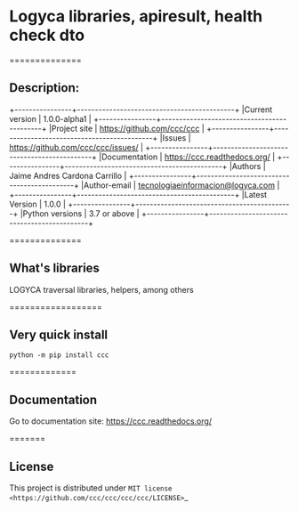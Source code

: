 # Logyca libraries, apiresult, health check dto

==============
## Description: 

+----------------+--------------------------------------------+
|Current version | 1.0.0-alpha1                               |
+----------------+--------------------------------------------+
|Project site    | https://github.com/ccc/ccc                 |
+----------------+--------------------------------------------+
|Issues          | https://github.com/ccc/ccc/issues/         |
+----------------+--------------------------------------------+
|Documentation   | https://ccc.readthedocs.org/               |
+----------------+--------------------------------------------+
|Authors         | Jaime Andres Cardona Carrillo              |
+----------------+--------------------------------------------+
|Author-email    | tecnologiaeinformacion@logyca.com          |
+----------------+--------------------------------------------+
|Latest Version  | 1.0.0                                      |
+----------------+--------------------------------------------+
|Python versions | 3.7 or above                              |
+----------------+--------------------------------------------+
        
==============
## What's libraries

LOGYCA traversal libraries, helpers, among others

==================
## Very quick install

```console
python -m pip install ccc
```

=============
## Documentation

Go to documentation site: https://ccc.readthedocs.org/

=======
## License

This project is distributed under `MIT license <https://github.com/ccc/ccc/ccc/ccc/LICENSE>`_

